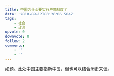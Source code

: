 ```yaml
---
title: 中国为什么要实行户籍制度？
date: '2018-08-12T03:26:06.504Z'
tags:
    - 社会
    - 政治
upvote: 0
downvote: 0
follow: 2
comments:
    - ''
    - ''
---
```


如题。此处中国主要指新中国，但也可以结合历史来谈。
